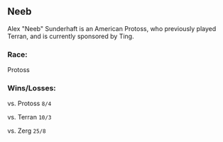 ## Neeb

Alex "Neeb" Sunderhaft is an American Protoss, who previously played Terran, and is currently sponsored by Ting.

### Race: 

Protoss

### Wins/Losses:

vs. Protoss
```8/4```

vs. Terran
```10/3```

vs. Zerg
```25/8```